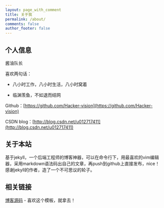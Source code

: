 ```yaml
---
layout: page_with_comment
title: 关于我
permalink: /about/
comments: false
author_footer: false
---
```


## 个人信息

酱油队长


喜欢两句话：

* 八小时工作，八小时生活，八小时窝着

* 临渊羡鱼，不如退而结网


Github：[https://github.com/Hacker-vision](https://github.com/Hacker-vision)

CSDN blog：[http://blog.csdn.net/u012717411](http://blog.csdn.net/u012717411)


## 关于本站

基于jekyll，一个后端工程师的博客神器，可以在命令行下，用最喜欢的vim编辑器，采用markdown语法码出自己的文章，再push到github上直接发布，nice！感谢jekyll的作者，造了一个不可思议的轮子。

## 相关链接
[博客源码][] - 喜欢这个模板，就拿去！
 

[博客源码]: https://github.com/dongyado/dongyado.github.io
[Jcseg@github]: https://github.com/lionsoul2014/jcseg
[Jcseg@osc]: http://git.oschina.net/lionsoul/jcseg
[ip2region@github]: https://github.com/lionsoul2014/ip2region
[ip2region@osc]: http://git.oschina.net/lionsoul/ip2region
[friso@github]: https://github.com/lionsoul2014/friso

